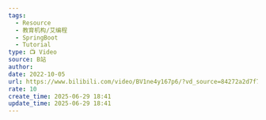 ```yaml
---
tags:
  - Resource
  - 教育机构/艾编程
  - SpringBoot
  - Tutorial
type: 📺 Video
source: B站
author: 
date: 2022-10-05
url: https://www.bilibili.com/video/BV1ne4y167p6/?vd_source=84272a2d7f72158b38778819be5bc6ad
rate: 10
create_time: 2025-06-29 18:41
update_time: 2025-06-29 18:41
---
```

